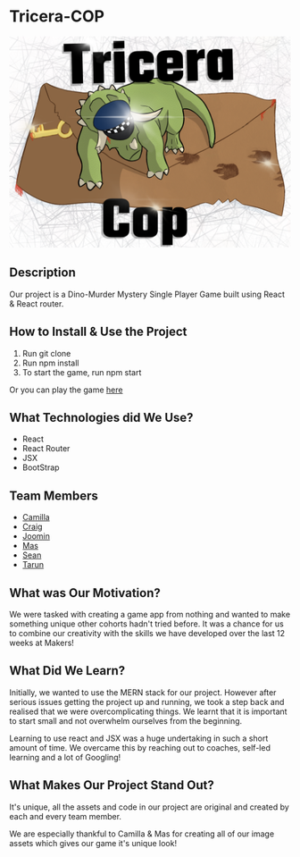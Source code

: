 # Tricera-COP 

![dinocops](src/components/homepage/HomeImage/Home_Page_Githug.png)

## Description

Our project is a Dino-Murder Mystery Single Player Game built using React & React router. 

## How to Install & Use the Project

1. Run git clone
3. Run npm install
3. To start the game, run npm start

Or you can play the game [here](https://tricera-cops.herokuapp.com/)

## What Technologies did We Use?

* React
* React Router
* JSX
* BootStrap

## Team Members

* [Camilla](https://github.com/camilla000)
* [Craig](https://github.com/craigea92)
* [Joomin](https://github.com/jooomin)
* [Mas](https://github.com/1ugia)
* [Sean](https://github.com/SeanEmmers)
* [Tarun](https://github.com/TarunTheo13)  

## What was Our Motivation?

We were tasked with creating a game app from nothing and wanted to make something unique other cohorts hadn't tried before. It was a chance for us to combine our creativity with the skills we have developed over the last 12 weeks at Makers!

## What Did We Learn?

Initially, we wanted to use the MERN stack for our project. However after serious issues getting the project up and running, we took a step back and realised that we were overcomplicating things. We learnt that it is important to start small and not overwhelm ourselves from the beginning.

Learning to use react and JSX was a huge undertaking in such a short amount of time. We overcame this by reaching out to coaches, self-led learning and a lot of Googling!  

## What Makes Our Project Stand Out?

It's unique, all the assets and code in our project are original and created by each and every team member. 

We are especially thankful to Camilla & Mas for creating all of our image assets which gives our game it's unique look!

